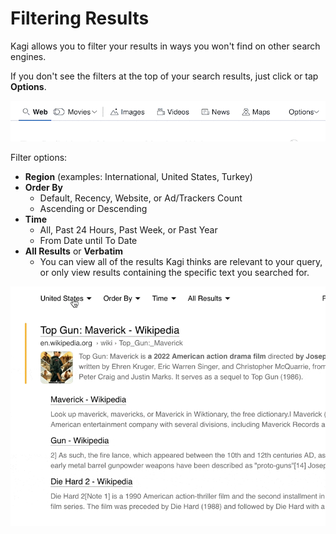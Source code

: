 # Filtering Results

Kagi allows you to filter your results in ways you won't find on other search engines.

If you don't see the filters at the top of your search results, just click or tap **Options**.

<img src="media/options.gif" width="675" alt="Filter Options Button"><br />

Filter options:

- **Region** (examples: International, United States, Turkey)
- **Order By**
  - Default, Recency, Website, or Ad/Trackers Count 
  - Ascending or Descending
- **Time**
  - All, Past 24 Hours, Past Week, or Past Year
  - From Date until To Date
- **All Results** or **Verbatim**
  - You can view all of the results Kagi thinks are relevant to your query, or only view results containing the specific text you searched for.

<img src="media/filters.gif" width="675" alt="Filtering Results"><br />